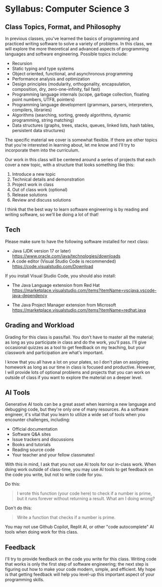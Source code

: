 # Syllabus: Computer Science 3

## Class Topics, Format, and Philosophy

In previous classes, you've learned the basics of programming and practiced writing software to solve a variety of problems. In this class, we will explore the more theoretical and advanced aspects of programming languages and software engineering. Possible topics include:

- Recursion
- Static typing and type systems
- Object oriented, functional, and asynchronous programming
- Performance analysis and optimization
- Design principles (modularity, orthogonality, encapsulation, composition, dry, zero-one-infinity, fail fast)
- Programming language internals (scope, garbage collection, floating point numbers, UTF8, pointers)
- Programming language development (grammars, parsers, interpreters, compilers, libraries)
- Algorithms (searching, sorting, greedy algorithms, dynamic programming, string matching)
- Data structures (graphs, trees, stacks, queues, linked lists, hash tables, persistent data structures)

The specific material we cover is somewhat flexible. If there are other topics that you're interested in learning about, let me know and I'll try to incorporate them into the curriculum.

Our work in this class will be centered around a series of projects that each cover a new topic, with a structure that looks something like this:

1. Introduce a new topic
2. Technical details and demonstration
3. Project work in class
4. Out of class work (optional)
5. Release solutions
6. Review and discuss solutions

I think that the best way to learn software engineering is by reading and writing software, so we'll be doing a lot of that!

## Tech

Please make sure to have the following software installed for next class:

- Java (JDK version 17 or later) https://www.oracle.com/java/technologies/downloads
- A code editor (Visual Studio Code is recommended) https://code.visualstudio.com/Download

If you install Visual Studio Code, you should also install:

- The Java Language extension from Red Hat https://marketplace.visualstudio.com/items?itemName=vscjava.vscode-java-dependency

- The Java Project Manager extension from Microsoft https://marketplace.visualstudio.com/items?itemName=redhat.java

## Grading and Workload

Grading for this class is pass/fail. You don't have to master all the material; as long as you participate in class and do the work, you'll pass. I'll give occasional quizzes as a tool to get feedback on my teaching, but your classwork and participation are what's important.

I know that you all have a lot on your plates, so I don't plan on assigning homework as long as our time in class is focused and productive. However, I will provide lots of optional problems and projects that you can work on outside of class if you want to explore the material on a deeper level.

## AI Tools

Generative AI tools can be a great asset when learning a new language and debugging code, but they're only one of many resources. As a software engineer, it's vital that you learn to utilize a wide set of tools when you encounter challenges, including:

- Official documentation
- Software Q&A sites
- Issue trackers and discussions
- Books and tutorials
- Reading source code
- Your teacher and your fellow classmates!

With this in mind, I ask that you not use AI tools for our in-class work. When doing work outside of class-time, you may use AI tools to get feedback on the code you write, but not to write code for you.

Do this:

> I wrote this function (your code here) to check if a number is prime, but it runs forever without returning a result. What am I doing wrong?

Don't do this:

> Write a function that checks if a number is prime.

You may not use Github Copilot, Replit AI, or other "code autocomplete" AI tools when doing work for this class.

## Feedback

I'll try to provide feedback on the code you write for this class. Writing code that works is only the first step of software engineering; the next step is figuring out how to make your code modern, simple, and efficient. My hope is that getting feedback will help you level-up this important aspect of your programming skills.

